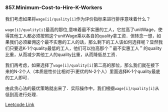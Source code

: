 ### 857.Minimum-Cost-to-Hire-K-Workers

我们考虑如果将```wage[i]/quality[i]```作为评价指标来进行排序意味着什么？

```wage[i]/quality[i]```最高的那位,意味着最不实惠的工人，它拉高了unitWage，使得其他工人都必须按照这个unitWage乘以各自的quality拿工资．但转念一想，如果我们必须雇佣这个最不实惠的工人的话，那么剩下的工人该如何选择呢？显然我们只要选K-1个quality最低的工人，他们可以拉高那个＂最不实惠工人＂的quality比重，从而减少其他工人的quality比重，从而降低总工资．

我们再考虑，如果选择了```wage[i]/quality[i]```第二高的那位，那么我们就在接下来的N-2个人（本质是性价比相对于i更优的N-2个人）里面选择K-1个quality最底的工人即可．

由此贪心法的最优策略就出来了．实际操作中，我们根据```wage[i]/quality[i]```从低到高进行处理．


[Leetcode Link](https://leetcode.com/problems/minimum-cost-to-hire-k-workers)
